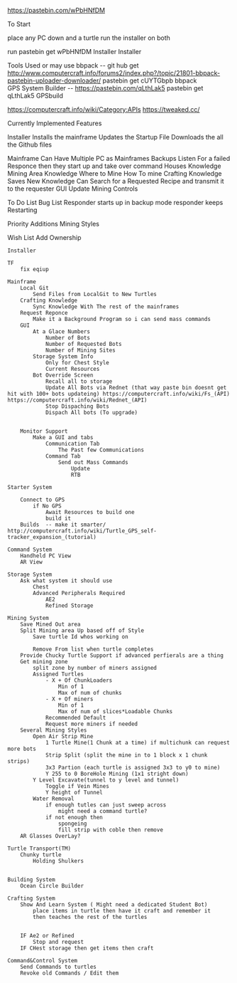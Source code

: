https://pastebin.com/wPbHNfDM

To Start

place any PC down 
and a turtle
run the installer on both

run
    pastebin get wPbHNfDM Installer
    Installer


Tools Used or may use
bbpack -- git hub get http://www.computercraft.info/forums2/index.php?/topic/21801-bbpack-pastebin-uploader-downloader/
    pastebin get cUYTGbpb bbpack        
GPS System Builder --   https://pastebin.com/qLthLak5
    pastebin get qLthLak5 GPSbuild

https://computercraft.info/wiki/Category:APIs
https://tweaked.cc/

Currently Implemented Features

Installer
    Installs the mainframe
    Updates the Startup File
    Downloads the all the Github files

Mainframe
    Can Have Multiple PC as Mainframes
        Backups Listen For a failed Responce then they start up and take over command
    Houses Knowledge
        Mining Area Knowledge
            Where to Mine
            How To mine 
        Crafting Knowledge
            Saves New Knowledge
            Can Search for a Requested Recipe and transmit it to the requester
    GUI
        Update
        Mining Controls
        


To Do List
Bug List
    Responder starts up in backup mode
    responder keeps Restarting



Priority Additions 
    Mining Styles




Wish List
    Add Ownership

    Installer

    TF
        fix eqiup

    Mainframe
        Local Git
            Send Files from LocalGit to New Turtles
        Crafting Knowledge
            Sync Knowledge With The rest of the mainframes
        Request Reponce
            Make it a Background Program so i can send mass commands
        GUI
            At a Glace Numbers
                Number of Bots
                Number of Requested Bots
                Number of Mining Sites
            Storage System Info
                Only for Chest Style 
                Current Resources
            Bot Override Screen
                Recall all to storage
                Update All Bots via Rednet (that way paste bin doesnt get hit with 100+ bots updateing) https://computercraft.info/wiki/Fs_(API) https://computercraft.info/wiki/Rednet_(API)
                Stop Dispaching Bots
                Dispach All bots (To upgrade)


        Monitor Support
            Make a GUI and tabs
                Communication Tab
                    The Past few Communications
                Command Tab
                    Send out Mass Commands
                        Update
                        RTB

    Starter System

        Connect to GPS
            if No GPS
                Await Resources to build one
                build it
        Builds  -- make it smarter/ http://computercraft.info/wiki/Turtle_GPS_self-tracker_expansion_(tutorial)

    Command System
        Handheld PC View
        AR View

    Storage System
        Ask what system it should use
            Chest
            Advanced Peripherals Required  
                AE2
                Refined Storage
                
    Mining System
        Save Mined Out area
        Split Mining area Up based off of Style
            Save turtle Id whos working on
            
            Remove From list when turtle completes
        Provide Chucky Turtle Support if advanced perfierals are a thing
        Get mining zone
            split zone by number of miners assigned
            Assigned Turtles
                - X + Of ChunkLoaders
                    Min of 1
                    Max of num of chunks
                - X + Of miners
                    Min of 1
                    Max of num of slices*Loadable Chunks
                Recommended Default
                Request more miners if needed
        Several Mining Styles
            Open Air Strip Mine
                1 Turtle Mine(1 Chunk at a time) if multichunk can request more bots
                Strip Split (split the mine in to 1 block x 1 chunk strips)
                3x3 Partion (each turtle is assigned 3x3 to y0 to mine)
                Y 255 to 0 BoreHole Mining (1x1 stright down)
            Y Level Excavate(tunnel to y level and tunnel)
                Toggle if Vein Mines
                Y height of Tunnel
            Water Removal
                if enough tutles can just sweep across
                    might need a command turtle?
                if not enough then
                    spongeing
                    fill strip with coble then remove 
        AR Glasses OverLay?

    Turtle Transport(TM)
        Chunky turtle
            Holding Shulkers
            

    Building System
        Ocean Circle Builder 

    Crafting System
        Show And Learn System ( Might need a dedicated Student Bot)
            place items in turtle then have it craft and remember it
            then teaches the rest of the turtles    
        
        
        IF Ae2 or Refined 
            Stop and request 
        IF CHest storage then get items then craft

    Command&Control System
        Send Commands to turtles
        Revoke old Commands / Edit them 


